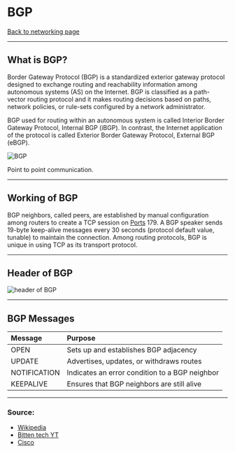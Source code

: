 # BGP
[Back to networking page](../index.md)

---

## What is BGP?
Border Gateway Protocol (BGP) is a standardized exterior gateway protocol designed to exchange routing and reachability information among autonomous systems (AS) on the Internet. BGP is classified as a path-vector routing protocol and it makes routing decisions based on paths, network policies, or rule-sets configured by a network administrator.

BGP used for routing within an autonomous system is called Interior Border Gateway Protocol, Internal BGP (iBGP). In contrast, the Internet application of the protocol is called Exterior Border Gateway Protocol, External BGP (eBGP).

![BGP](https://www.ajsnetworking.com/wp-content/uploads/2018/01/Overview-Topo.png)

Point to point communication.

---

## Working of BGP
BGP neighbors, called peers, are established by manual configuration among routers to create a TCP session on [Ports](Ports.md) 179. A BGP speaker sends 19-byte keep-alive messages every 30 seconds (protocol default value, tunable) to maintain the connection. Among routing protocols, BGP is unique in using TCP as its transport protocol.

---

## Header of BGP
![header of BGP](https://image1.slideserve.com/3012582/bgp-messages-l.jpg)

---

## BGP Messages
|Message|Purpose|
|:--|:--|
|OPEN |Sets up and establishes BGP adjacency|
|UPDATE|Advertises, updates, or withdraws routes|
|NOTIFICATION|Indicates an error condition to a BGP neighbor|
|KEEPALIVE|Ensures that BGP neighbors are still alive|

---

### Source:
- [Wikipedia](https://en.wikipedia.org/wiki/Border_Gateway_Protocol)
- [Bitten tech YT](https://youtu.be/nePkGSCuhTU)
- [Cisco](https://www.ciscopress.com/articles/article.asp?p=2756480&seqNum=3)